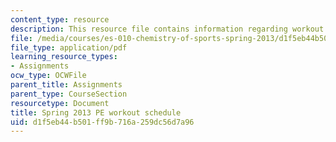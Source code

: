 ```yaml
---
content_type: resource
description: This resource file contains information regarding workout schedule.
file: /media/courses/es-010-chemistry-of-sports-spring-2013/d1f5eb44b501ff9b716a259dc56d7a96_MITES_010S13_workout_sche.pdf
file_type: application/pdf
learning_resource_types:
- Assignments
ocw_type: OCWFile
parent_title: Assignments
parent_type: CourseSection
resourcetype: Document
title: Spring 2013 PE workout schedule
uid: d1f5eb44-b501-ff9b-716a-259dc56d7a96
---
```

